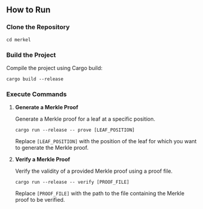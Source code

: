 ## How to Run

### Clone the Repository

```shell
cd merkel
```

### Build the Project

Compile the project using Cargo build:

```shell
cargo build --release
```

### Execute Commands

1. **Generate a Merkle Proof**

   Generate a Merkle proof for a leaf at a specific position.

   ```shell
   cargo run --release -- prove [LEAF_POSITION]
   ```
   Replace `[LEAF_POSITION]` with the position of the leaf for which you want to generate the Merkle proof.

2. **Verify a Merkle Proof**

   Verify the validity of a provided Merkle proof using a proof file.

   ```shell
   cargo run --release -- verify [PROOF_FILE]
   ```
   Replace `[PROOF_FILE]` with the path to the file containing the Merkle proof to be verified.
